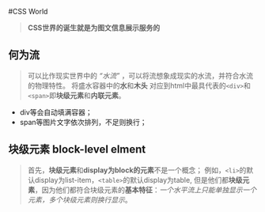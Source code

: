 #CSS World

> **CSS世界的诞生就是为图文信息展示服务的**

## 何为流
> 可以比作现实世界中的 *“水流”* ，可以将流想象成现实的水流，并符合水流的物理特性。
> 将盛水容器中的**水**和**木头** 对应到html中最具代表的`<div>`和`<span>`即**块级元素**和**内联元素**。

* div等会自动填满容器；
* span等图片文字依次排列，不足则换行；

## 块级元素 block-level elment
> 首先，**块级元素**和**display为block的元素**不是一个概念；
> 例如，`<li>`的默认display为list-item，`<table>`的默认display为table,
> 但是他们都**块级元素**，因为他们都符合块级元素的**基本特征**：*一个水平流上只能单独显示一个元素，多个块级元素则换行显示*。

